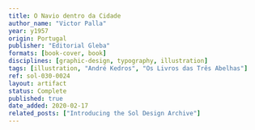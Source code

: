 ```yaml
---
title: O Navio dentro da Cidade
author_name: "Victor Palla"
year: y1957
origin: Portugal
publisher: "Editorial Gleba"
formats: [book-cover, book]
disciplines: [graphic-design, typography, illustration]
tags: [illustration, "André Kedros", "Os Livros das Três Abelhas"]
ref: sol-030-0024
layout: artifact
status: Complete
published: true
date_added: 2020-02-17
related_posts: ["Introducing the Sol Design Archive"]
---
```

